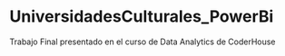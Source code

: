 # UniversidadesCulturales_PowerBi
Trabajo Final presentado en el curso de Data Analytics de CoderHouse
